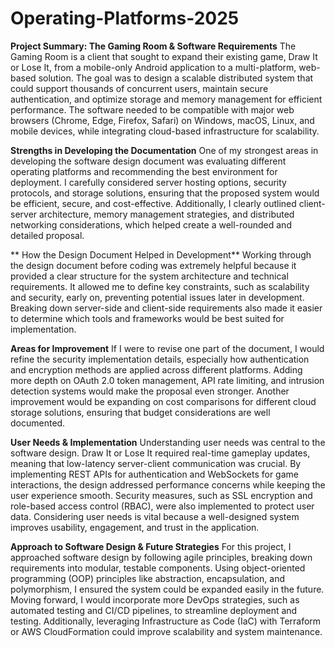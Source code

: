 # Operating-Platforms-2025

**Project Summary: The Gaming Room & Software Requirements**
  The Gaming Room is a client that sought to expand their existing game, Draw It or Lose It, from a mobile-only Android application to a multi-platform, web-based solution. The goal was to design a scalable distributed system that could support thousands of concurrent users, maintain secure authentication, and optimize storage and memory management for efficient performance. The software needed to be compatible with major web browsers (Chrome, Edge, Firefox, Safari) on Windows, macOS, Linux, and mobile devices, while integrating cloud-based infrastructure for scalability.

**Strengths in Developing the Documentation**
  One of my strongest areas in developing the software design document was evaluating different operating platforms and recommending the best environment for deployment. I carefully considered server hosting options, security protocols, and storage solutions, ensuring that the proposed system would be efficient, secure, and cost-effective. Additionally, I clearly outlined client-server architecture, memory management strategies, and distributed networking considerations, which helped create a well-rounded and detailed proposal.

**  How the Design Document Helped in Development**
  Working through the design document before coding was extremely helpful because it provided a clear structure for the system architecture and technical requirements. It allowed me to define key constraints, such as scalability and security, early on, preventing potential issues later in development. Breaking down server-side and client-side requirements also made it easier to determine which tools and frameworks would be best suited for implementation.

**Areas for Improvement**
  If I were to revise one part of the document, I would refine the security implementation details, especially how authentication and encryption methods are applied across different platforms. Adding more depth on OAuth 2.0 token management, API rate limiting, and intrusion detection systems would make the proposal even stronger. Another improvement would be expanding on cost comparisons for different cloud storage solutions, ensuring that budget considerations are well documented.

**User Needs & Implementation**
  Understanding user needs was central to the software design. Draw It or Lose It required real-time gameplay updates, meaning that low-latency server-client communication was crucial. By implementing REST APIs for authentication and WebSockets for game interactions, the design addressed performance concerns while keeping the user experience smooth. Security measures, such as SSL encryption and role-based access control (RBAC), were also implemented to protect user data. Considering user needs is vital because a well-designed system improves usability, engagement, and trust in the application.

**Approach to Software Design & Future Strategies**
For this project, I approached software design by following agile principles, breaking down requirements into modular, testable components. Using object-oriented programming (OOP) principles like abstraction, encapsulation, and polymorphism, I ensured the system could be expanded easily in the future. Moving forward, I would incorporate more DevOps strategies, such as automated testing and CI/CD pipelines, to streamline deployment and testing. Additionally, leveraging Infrastructure as Code (IaC) with Terraform or AWS CloudFormation could improve scalability and system maintenance.

